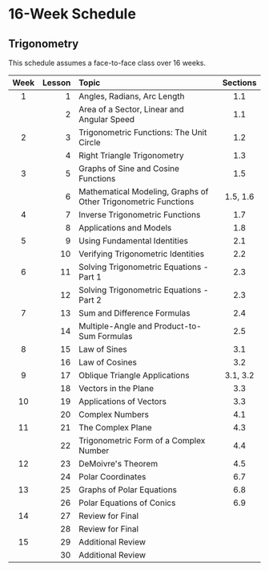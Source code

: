 16-Week Schedule
============
Trigonometry
----------------------------
This schedule assumes a face-to-face class over 16 weeks.

| Week | Lesson | Topic | Sections |
| :---: |---:| :--- | :---: |
| 1 | 1 | Angles, Radians, Arc Length | 1.1 |
|   | 2 | Area of a Sector, Linear and Angular Speed | 1.1 |
| 2 | 3 | Trigonometric Functions: The Unit Circle | 1.2 |
|   | 4 | Right Triangle Trigonometry | 1.3 |
| 3 | 5 | Graphs of Sine and Cosine Functions |1.5|
|   | 6 | Mathematical Modeling, Graphs of Other Trigonometric Functions | 1.5, 1.6 |
| 4 | 7 | Inverse Trigonometric Functions | 1.7 |
|   | 8 | Applications and Models | 1.8 |
| 5 | 9 | Using Fundamental Identities | 2.1 |
|   | 10| Verifying Trigonometric Identities | 2.2 |
| 6 | 11| Solving Trigonometric Equations - Part 1 | 2.3 |
|   | 12| Solving Trigonometric Equations - Part 2 | 2.3 |
| 7 | 13| Sum and Difference Formulas |2.4 |
|   | 14| Multiple-Angle and Product-to-Sum Formulas | 2.5 |
| 8 | 15| Law of Sines | 3.1 |
|   | 16| Law of Cosines | 3.2 |
| 9 | 17| Oblique Triangle Applications | 3.1, 3.2 |
|   | 18| Vectors in the Plane | 3.3 |
| 10| 19| Applications of Vectors | 3.3 |
|   | 20| Complex Numbers | 4.1 |
| 11| 21| The Complex Plane | 4.3 |
|   | 22| Trigonometric Form of a Complex Number | 4.4 |
| 12| 23| DeMoivre's Theorem | 4.5 |
|   | 24| Polar Coordinates | 6.7 |
| 13| 25| Graphs of Polar Equations | 6.8 |
|   | 26| Polar Equations of Conics | 6.9 |
| 14| 27| Review for Final | |
|   | 28| Review for Final | |
| 15| 29| Additional Review | |
|   | 30| Additional Review | |

